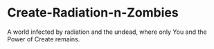 # Create-Radiation-n-Zombies
A world infected by radiation and the undead, where only You and the Power of Create remains.

